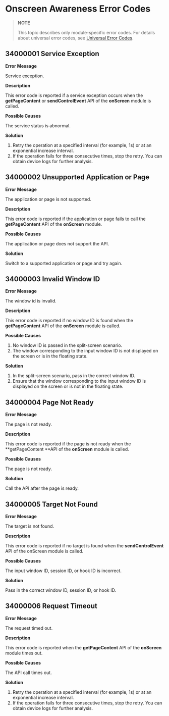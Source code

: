 # Onscreen Awareness Error Codes
<!--Kit: Multimodal Awareness Kit-->
<!--Subsystem: MultimodalAwareness-->
<!--Owner: @dilligencer-->
<!--Designer: @zou_ye-->
<!--Tester: @judan-->
<!--Adviser: @hu-zhiqiong-->

> **NOTE**
>
> This topic describes only module-specific error codes. For details about universal error codes, see [Universal Error Codes](../errorcode-universal.md).

## 34000001 Service Exception

**Error Message**

Service exception.

**Description**

This error code is reported if a service exception occurs when the **getPageContent** or **sendControlEvent** API of the **onScreen** module is called.

**Possible Causes**

The service status is abnormal.

**Solution**

1. Retry the operation at a specified interval (for example, 1s) or at an exponential increase interval.
2. If the operation fails for three consecutive times, stop the retry. You can obtain device logs for further analysis.

## 34000002 Unsupported Application or Page

**Error Message**

The application or page is not supported.

**Description**

This error code is reported if the application or page fails to call the **getPageContent** API of the **onScreen** module.

**Possible Causes**

The application or page does not support the API.

**Solution**

Switch to a supported application or page and try again.

## 34000003 Invalid Window ID

**Error Message**

The window id is invalid.

**Description**

This error code is reported if no window ID is found when the **getPageContent** API of the **onScreen** module is called.

**Possible Causes**

1. No window ID is passed in the split-screen scenario.
2. The window corresponding to the input window ID is not displayed on the screen or is in the floating state.

**Solution**

1. In the split-screen scenario, pass in the correct window ID.
2. Ensure that the window corresponding to the input window ID is displayed on the screen or is not in the floating state.

## 34000004 Page Not Ready

**Error Message**

The page is not ready.

**Description**

This error code is reported if the page is not ready when the **getPageContent **API of the **onScreen** module is called.

**Possible Causes**

The page is not ready.

**Solution**

Call the API after the page is ready.

## 34000005 Target Not Found

**Error Message**

The target is not found.

**Description**

This error code is reported if no target is found when the **sendControlEvent** API of the onScreen module is called.

**Possible Causes**

The input window ID, session ID, or hook ID is incorrect.

**Solution**

Pass in the correct window ID, session ID, or hook ID.

## 34000006 Request Timeout

**Error Message**

The request timed out.

**Description**

This error code is reported when the **getPageContent** API of the **onScreen** module times out.

**Possible Causes**

The API call times out.

**Solution**

1. Retry the operation at a specified interval (for example, 1s) or at an exponential increase interval.
2. If the operation fails for three consecutive times, stop the retry. You can obtain device logs for further analysis.
